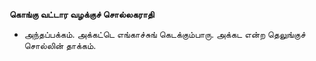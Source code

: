 **கொங்கு வட்டார வழக்குச் சொல்லகராதி**
- அந்தப்பக்கம். அக்கட்டெ எங்காச்சுங் கெடக்கும்பாரு. அக்கட என்ற தெலுங்குச் சொல்லின் தாக்கம்.

